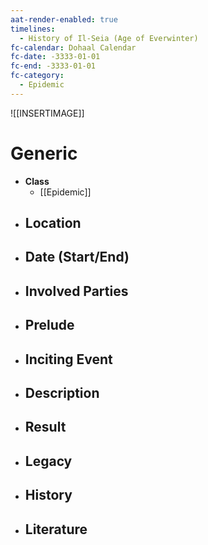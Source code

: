 ```yaml
---
aat-render-enabled: true
timelines:
  - History of Il-Seia (Age of Everwinter)
fc-calendar: Dohaal Calendar
fc-date: -3333-01-01
fc-end: -3333-01-01
fc-category:
  - Epidemic
---
```


![[INSERTIMAGE]]

# Generic
- **Class**
	- [[Epidemic]]
- **Location**
	- 
- **Date (Start/End)**
	- 
- **Involved Parties**
	- 
- **Prelude**
	- 
- **Inciting Event**
	- 
- **Description**
	- 
- **Result**
	- 
- **Legacy**
	- 
- **History**
	- 
- **Literature**
	- 